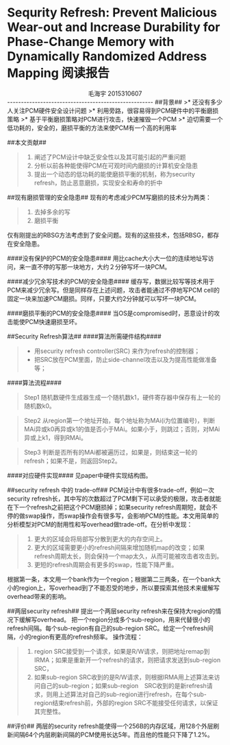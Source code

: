 Sequrity Refresh: Prevent Malicious Wear-out and Increase Durability for Phase-Change Memory with Dynamically Randomized Address Mapping 阅读报告
============

<center>毛海宇 2015310607 </center>
-----------------------------------------------------
##背景##
>* 还没有多少人关注PCM硬件安全设计问题
>* 利用旁路，很容易得到PCM硬件中的平衡磨损策略
>* 基于平衡磨损策略对PCM进行攻击，快速摧毁一个PCM
>* 迫切需要一个低功耗的，安全的，磨损平衡的方法来使PCM有一个高的利用率

##本文贡献##
>1. 阐述了PCM设计中缺乏安全性以及其可能引起的严重问题
>2. 分析以前各种能使得PCM在可观时间内磨损的计算机安全隐患
>3. 提出一个动态的低功耗的能使磨损平衡的机制，称为security refresh，防止恶意磨损，实现安全和寿命的折中

##现有磨损管理的安全隐患##
现有的考虑减少PCM写磨损的技术分为两类：
>1. 去掉多余的写
>2. 磨损平衡

仅有刚提出的RBSG方法考虑到了安全问题。现有的这些技术，包括RBSG，都存在安全隐患。

####没有保护的PCM的安全隐患####
用比cache大小大一位的连续地址写访问，来一直不停的写那一块地方，大约２分钟写坏一块PCM。

####减少冗余写技术的PCM的安全隐患####
缓存写，数据比较写等技术用于PCM来减少冗余写。但是同样存在上述问题，攻击者能通过不停地写PCM cell的固定一块来加速PCM磨损。同样，只要大约2分钟就可以写坏一块PCM。

####磨损平衡的PCM的安全隐患####
当OS是compromised时，恶意设计的攻击能使PCM快速磨损至坏。




##Security Refresh算法##
####算法所需硬件结构####
>* 用security refresh controller(SRC) 来作为refresh的控制器；
>* 把SRC放在PCM里面，防止side-channel攻击以及为提高性能做准备等；

####算法流程####
>Step1 随机数硬件生成器生成一个随机数k1，硬件寄存器中保存有上一轮的随机数k0。

>Step2 从region第一个地址开始，每个地址称为MAi(i为位置编号)，判断MAi异或k0再异或k1的值是否小于MAi。如果小于，则跳过；否则，对MAi异或上k1，得到RMAi。

>Step3 判断是否所有的MAi都被遍历过，如果是，则结束这一轮的refresh；如果不是，则返回Step2。

####对应硬件实现####
见paper中硬件实现结构图。

##security refresh 中的 trade-off##
PCM设计中有很多trade-off，例如一次security refresh长，其中写的次数超过了PCM剩下可以承受的极限，攻击者就能在下一个refresh之前把这个PCM磨损掉；如果security refresh周期短，就会不停的做swap操作，而swap操作会有很多写，会影响PCM的性能。本文用简单的分析模型对PCM的耐用性和写overhead做trade-off。在分析中发现：
>1. 更大的区域会将局部写分散到更大的内存空间上。
>2. 更大的区域需要更小的refresh间隔来增加随机map的改变；如果refresh周期太长，则会保持一个map太久，从而可能被攻击者攻击到。
>3. 更短的refresh周期会有更多的swap，性能下降严重。

根据第一条，本文用一个bank作为一个region；根据第二三两条，在一个bank大小的region上，写overhead到了不能忍受的地步，所以要探索其他技术来缓解写overhead带来的影响。

##两层security refresh##
提出一个两层security refresh来在保持大region的情况下缓解写overhead。
把一个region分成多个sub-region，用来代替很小的refresh间隔。每个sub-region有自己的sub-region SRC。给定一个refresh间隔，小的region有更高的refresh频率。
操作流程：
>1. region SRC接受到一个请求，如果是R/W请求，则把地址remap到IRMA；如果是重新开一个refresh的请求，则把请求发送到sub-region SRC，
>2. 如果sub-region SRC收到的是R/W请求，则根据IRMA用上述算法来访问自己的sub-region；如果sub-region　SRC收到的是新refresh请求，则用上述算法对自己的sub-region进行refresh，在每个sub-region结束refresh前，外部的region SRC不能接受任何请求，以保证其完整性。

##评价##
两层的security refresh能使得一个256B的内存区域，用128个外层刷新间隔64个内层刷新间隔的PCM使用长达5年。而且他的性能只下降了1.2%。






